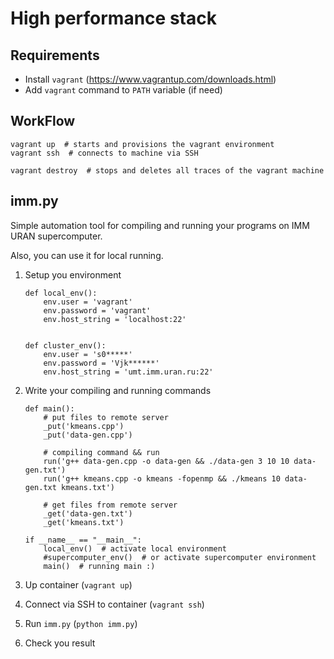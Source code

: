 # High performance stack #

## Requirements ##

 - Install `vagrant` (https://www.vagrantup.com/downloads.html)
 - Add `vagrant` command to `PATH` variable (if need)

## WorkFlow ##

    vagrant up  # starts and provisions the vagrant environment
    vagrant ssh  # connects to machine via SSH
    
    vagrant destroy  # stops and deletes all traces of the vagrant machine

## imm.py ##

Simple automation tool for compiling and running your programs on 
IMM URAN supercomputer.

Also, you can use it for local running. 

 1. Setup you environment

        def local_env():
            env.user = 'vagrant'
            env.password = 'vagrant'
            env.host_string = 'localhost:22'
        
        
        def cluster_env():
            env.user = 's0*****'
            env.password = 'Vjk******'
            env.host_string = 'umt.imm.uran.ru:22'

 2. Write your compiling and running commands

        def main():
            # put files to remote server
            _put('kmeans.cpp')  
            _put('data-gen.cpp')
            
            # compiling command && run
            run('g++ data-gen.cpp -o data-gen && ./data-gen 3 10 10 data-gen.txt')
            run('g++ kmeans.cpp -o kmeans -fopenmp && ./kmeans 10 data-gen.txt kmeans.txt')
            
            # get files from remote server
            _get('data-gen.txt')
            _get('kmeans.txt')
            
        if __name__ == "__main__":
            local_env()  # activate local environment
            #supercomputer_env()  # or activate supercomputer environment
            main()  # running main :) 

 3. Up container (`vagrant up`)

 4. Connect via SSH to container (`vagrant ssh`)

 5. Run `imm.py` (`python imm.py`)

 6. Check you result
